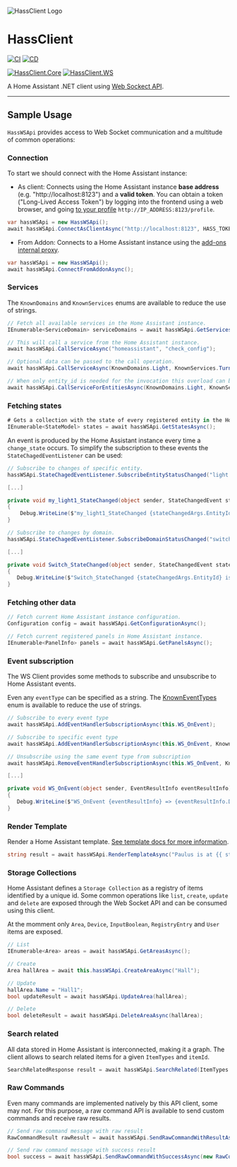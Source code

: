 ![HassClient Logo](https://github.com/vicfergar/HassClient/raw/main/resources/Logo.png)

# HassClient
[![CI](https://github.com/vicfergar/HassClient/actions/workflows/ci.yml/badge.svg?branch=main)](https://github.com/vicfergar/HassClient/actions/workflows/ci.yml)
[![CD](https://github.com/vicfergar/HassClient/actions/workflows/cd.yml/badge.svg?branch=main)](https://github.com/vicfergar/HassClient/actions/workflows/cd.yml)

[![HassClient.Core](https://img.shields.io/nuget/v/HassClient.Core?style=flat&label=HassClient.Core)](https://www.nuget.org/packages/HassClient.Core)
[![HassClient.WS](https://img.shields.io/nuget/v/HassClient.WS?style=flat&label=HassClient.WS)](https://www.nuget.org/packages/HassClient.WS)

A Home Assistant .NET client using [Web Sockect API](https://developers.home-assistant.io/docs/api/websocket).

---

## Sample Usage
`HassWSApi` provides access to Web Socket communication and a multitude of common operations:

### Connection
To start we should connect with the Home Assistant instance:

- As client: Connects using the Home Assistant instance **base address** (e.g. "http://localhost:8123") and a **valid token**. You can obtain a token ("Long-Lived Access Token") by logging into the frontend using a web browser, and going [to your profile](https://www.home-assistant.io/docs/authentication/#your-account-profile) `http://IP_ADDRESS:8123/profile`.
```csharp
var hassWSApi = new HassWSApi();
await hassWSApi.ConnectAsClientAsync("http://localhost:8123", HASS_TOKEN);
```
- From Addon: Connects to a Home Assistant instance using the [add-ons internal proxy](https://developers.home-assistant.io/docs/add-ons/communication#home-assistant-core).
```csharp
var hassWSApi = new HassWSApi();
await hassWSApi.ConnectFromAddonAsync();
```

### Services
The `KnownDomains` and `KnownServices` enums are available to reduce the use of strings.
```csharp
// Fetch all available services in the Home Assistant instance.
IEnumerable<ServiceDomain> serviceDomains = await hassWSApi.GetServicesAsync();

// This will call a service from the Home Assistant instance.
await hassWSApi.CallServiceAsync("homeassistant", "check_config");

// Optional data can be passed to the call operation.
await hassWSApi.CallServiceAsync(KnownDomains.Light, KnownServices.TurnOn, data: new { entity_id = "light.my_light", brightness_pct = 20});

// When only entity_id is needed for the invocation this overload can be used.
await hassWSApi.CallServiceForEntitiesAsync(KnownDomains.Light, KnownServices.Toggle, "light.my_light1", "light.my_light2");
```

 ### Fetching states
 ```csharp
# Gets a collection with the state of every registered entity in the Home Assistant instance.
IEnumerable<StateModel> states = await hassWSApi.GetStatesAsync();
```

An event is produced by the Home Assistant instance every time a `change_state` occurs. To simplify the subscription to these events the `StateChagedEventListener` can be used:

```csharp
// Subscribe to changes of specific entity.
hassWSApi.StateChagedEventListener.SubscribeEntityStatusChanged("light.my_light1", this.my_light1_StateChanged);

[...]

private void my_light1_StateChanged(object sender, StateChangedEvent stateChangedArgs)
{
    Debug.WriteLine($"my_light1_StateChanged {stateChangedArgs.EntityId} is now {stateChangedArgs.NewState.State}");
}
```

 ```csharp
// Subscribe to changes by domain.
hassWSApi.StateChagedEventListener.SubscribeDomainStatusChanged("switch", this.Switch_StateChanged);

[...]

private void Switch_StateChanged(object sender, StateChangedEvent stateChangedArgs)
{
    Debug.WriteLine($"Switch_StateChanged {stateChangedArgs.EntityId} is now {stateChangedArgs.NewState.State}");
}
```

### Fetching other data
```csharp
// Fetch current Home Assistant instance configuration.
Configuration config = await hassWSApi.GetConfigurationAsync();

// Fetch current registered panels in Home Assistant instance.
IEnumerable<PanelInfo> panels = await hassWSApi.GetPanelsAsync();
```

### Event subscription
The WS Client provides some methods to subscribe and unsubscribe to Home Assistant events.

Even any `eventType` can be specified as a string. The [KnownEventTypes](https://github.com/vicfergar/HassClient/blob/main/src/HassClient.Core/Models/Events/KnownEventTypes.cs) enum is available to reduce the use of strings.

 ```csharp
// Subscribe to every event type
await hassWSApi.AddEventHandlerSubscriptionAsync(this.WS_OnEvent);

// Subscribe to specific event type
await hassWSApi.AddEventHandlerSubscriptionAsync(this.WS_OnEvent, KnownEventTypes.PanelsUpdated);

// Unsubscribe using the same event type from subscription
await hassWSApi.RemoveEventHandlerSubscriptionAsync(this.WS_OnEvent, KnownEventTypes.PanelsUpdated);

[...]

private void WS_OnEvent(object sender, EventResultInfo eventResultInfo)
{
    Debug.WriteLine($"WS_OnEvent {eventResultInfo} => {eventResultInfo.Data}");
}
```

### Render Template
Render a Home Assistant template. [See template docs for more information](https://www.home-assistant.io/topics/templating/).
```csharp
string result = await hassWSApi.RenderTemplateAsync("Paulus is at {{ states('sun.sun') }} {{ states('binary_sensor.is_rainy') }}!");
```

### Storage Collections
Home Assistant defines a `Storage Collection` as a registry of items identified by a unique id. Some common operations like `list`, `create`, `update` and `delete` are exposed through the Web Socket API and can be consumed using this client.

At the momment only `Area`, `Device`, `InputBoolean`, `RegistryEntry` and `User` items are exposed.

```csharp
// List
IEnumerable<Area> areas = await hassWSApi.GetAreasAsync();

// Create
Area hallArea = await this.hassWSApi.CreateAreaAsync("Hall");

// Update
hallArea.Name = "Hall1";
bool updateResult = await hassWSApi.UpdateArea(hallArea);

// Delete
bool deleteResult = await hassWSApi.DeleteAreaAsync(hallArea);
```

### Search related
All data stored in Home Assistant is interconnected, making it a graph. The client allows to search related items for a given `ItemTypes` and `itemId`.
```csharp
SearchRelatedResponse result = await hassWSApi.SearchRelated(ItemTypes.Entity, "weather.home");
```

### Raw Commands
Even many commands are implemented natively by this API client, some may not. For this purpose, a raw command API is available to send custom commands and receive raw results.
```csharp
// Send raw command message with raw result
RawCommandResult rawResult = await hassWSApi.SendRawCommandWithResultAsync(new RawCommandMessage("get_config"));

// Send raw command message with success result
bool success = await hassWSApi.SendRawCommandWithSuccessAsync(new RawCommandMessage("get_config"));
```
